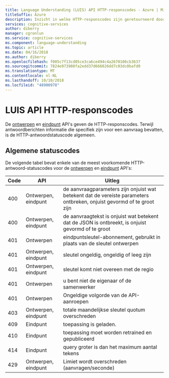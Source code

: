 ```yaml
---
title: Language Understanding (LUIS) API HTTP-responscodes - Azure | Microsoft Docs
titleSuffix: Azure
description: Inzicht in welke HTTP-responscodes zijn geretourneerd door de LUIS ontwerpen en de eindpunt-API 's
services: cognitive-services
author: diberry
manager: cgronlun
ms.service: cognitive-services
ms.component: language-understanding
ms.topic: article
ms.date: 04/16/2018
ms.author: diberry
ms.openlocfilehash: f005c7f13cd05ce3ca6ce494c4a2670106cb3637
ms.sourcegitcommit: 7824e973908fa2edd37d666026dd7c03dc0bafd0
ms.translationtype: MT
ms.contentlocale: nl-NL
ms.lasthandoff: 10/10/2018
ms.locfileid: "48900978"
---
```

# <a name="luis-api-http-response-codes"></a>LUIS API HTTP-responscodes
De [ontwerpen](https://aka.ms/luis-authoring-apis) en [eindpunt](https://aka.ms/luis-endpoint-apis) API's geven de HTTP-responscodes. Terwijl antwoordberichten informatie die specifiek zijn voor een aanvraag bevatten, is de HTTP-antwoordstatuscode algemeen. 

## <a name="common-status-codes"></a>Algemene statuscodes
De volgende tabel bevat enkele van de meest voorkomende HTTP-antwoord-statuscodes voor de [ontwerpen](https://aka.ms/luis-authoring-apis) en [eindpunt](https://aka.ms/luis-endpoint-apis) API's:

|Code|API|Uitleg|
|:--|--|--|
|400|Ontwerpen, eindpunt|de aanvraagparameters zijn onjuist wat betekent dat de vereiste parameters ontbreken, onjuist gevormd of te groot zijn|
|400|Ontwerpen, eindpunt|de aanvraagtekst is onjuist wat betekent dat de JSON is ontbreekt, is onjuist gevormd of te groot|
|401|Ontwerpen|eindpuntsleutel-abonnement, gebruikt in plaats van de sleutel ontwerpen|
|401|Ontwerpen, eindpunt|sleutel ongeldig, ongeldig of leeg zijn|
|401|Ontwerpen, eindpunt| sleutel komt niet overeen met de regio|
|401|Ontwerpen|u bent niet de eigenaar of de samenwerker|
|401|Ontwerpen|Ongeldige volgorde van de API-aanroepen|
|403|Ontwerpen, eindpunt|totale maandelijkse sleutel quotum overschreden|
|409|Eindpunt|toepassing is geladen.|
|410|Eindpunt|toepassing moet worden retrained en gepubliceerd|
|414|Eindpunt|query groter is dan het maximum aantal tekens|
|429|Ontwerpen, eindpunt|Limiet wordt overschreden (aanvragen/seconde)|